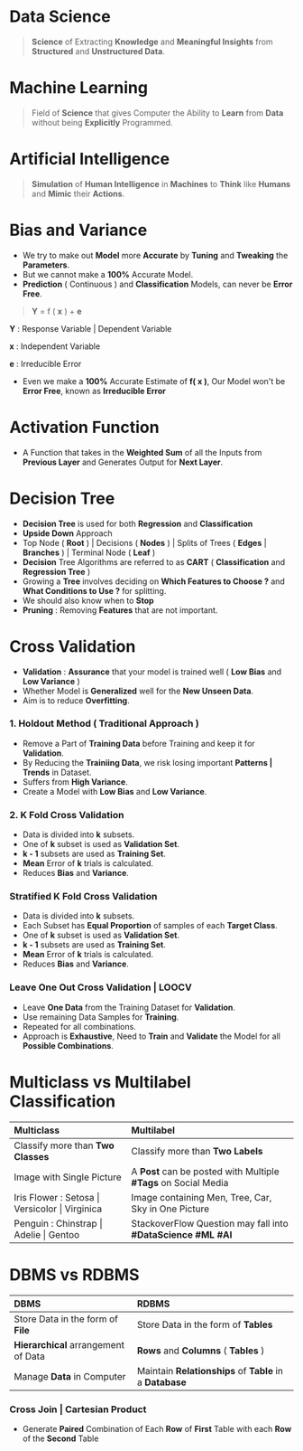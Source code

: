 # Data Science
> **Science** of Extracting **Knowledge** and **Meaningful Insights** from **Structured** and **Unstructured Data**.

# Machine Learning
> Field of **Science** that gives Computer the Ability to **Learn** from **Data** without being **Explicitly** Programmed.

# Artificial Intelligence
> **Simulation** of **Human Intelligence** in **Machines** to **Think** like **Humans** and **Mimic** their **Actions**.


# Bias and Variance
- We try to make out **Model** more **Accurate** by **Tuning** and **Tweaking** the **Parameters**.
- But we cannot make a **100%** Accurate Model.
- **Prediction** ( Continuous ) and **Classification** Models, can never be **Error Free**.

> **Y** = f ( **x** ) + **e**

**Y** : Response Variable | Dependent Variable

**x** : Independent Variable

**e** : Irreducible Error

- Even we make a **100%** Accurate Estimate of **f( x )**, Our Model won't be **Error Free**, known as **Irreducible Error**

# Activation Function
- A Function that takes in the **Weighted Sum** of all the Inputs from **Previous Layer** and Generates Output for **Next Layer**.

# Decision Tree
- **Decision Tree** is used for both **Regression** and **Classification**
- **Upside Down** Approach
- Top Node ( **Root** ) | Decisions ( **Nodes** ) | Splits of Trees ( **Edges** | **Branches** ) | Terminal Node ( **Leaf** )
- **Decision** Tree Algorithms are referred to as **CART** ( **Classification** and **Regression Tree** )
- Growing a **Tree** involves deciding on **Which Features to Choose ?** and **What Conditions to Use ?** for splitting.
- We should also know when to **Stop**
- **Pruning** : Removing **Features** that are not important.

# Cross Validation
- **Validation** : **Assurance** that your model is trained well ( **Low Bias** and **Low Variance** ) 
- Whether Model is **Generalized** well for the **New Unseen Data**.
- Aim is to reduce **Overfitting**.

### 1. Holdout Method ( **Traditional Approach** )
- Remove a Part of **Training Data** before Training and keep it for **Validation**.
- By Reducing the **Trainiing Data**, we risk losing important **Patterns | Trends** in Dataset.
- Suffers from **High Variance**.
- Create a Model with **Low Bias** and **Low Variance**.

### 2. K Fold Cross Validation
- Data is divided into **k** subsets.
- One of **k** subset is used as **Validation Set**.
- **k - 1** subsets are used as **Training Set**.
- **Mean** Error of **k** trials is calculated.
- Reduces **Bias** and **Variance**.

### Stratified K Fold Cross Validation
- Data is divided into **k** subsets.
- Each Subset has **Equal Proportion** of samples of each **Target Class**.
- One of **k** subset is used as **Validation Set**.
- **k - 1** subsets are used as **Training Set**.
- **Mean** Error of **k** trials is calculated.
- Reduces **Bias** and **Variance**.

### Leave One Out Cross Validation | LOOCV
- Leave **One Data** from the Training Dataset for **Validation**.
- Use remaining Data Samples for **Training**.
- Repeated for all combinations.
- Approach is **Exhaustive**, Need to **Train** and **Validate** the Model for all **Possible Combinations**. 

# Multiclass vs Multilabel Classification

| Multiclass | Multilabel |
| :--- | :--- |
| Classify more than **Two Classes** | Classify more than **Two Labels** |
| Image with Single Picture | A **Post** can be posted with Multiple **#Tags** on Social Media  |
| Iris Flower : Setosa \| Versicolor \| Virginica | Image containing Men, Tree, Car, Sky in One Picture |
| Penguin : Chinstrap \| Adelie \| Gentoo | StackoverFlow Question may fall into **#DataScience #ML #AI** |

# DBMS vs RDBMS

| DBMS | RDBMS |
| :--- | :---  |
| Store Data in the form of **File** | Store Data in the form of **Tables** |
| **Hierarchical** arrangement of Data | **Rows** and **Columns** ( **Tables** ) |
| Manage **Data** in Computer | Maintain **Relationships** of **Table** in a **Database** |

### Cross Join | Cartesian Product
- Generate **Paired** Combination of Each **Row** of **First** Table with each **Row** of the **Second** Table

